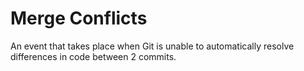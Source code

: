 # Merge Conflicts
An event that takes place when Git is unable to automatically resolve differences in code between 2 commits.
